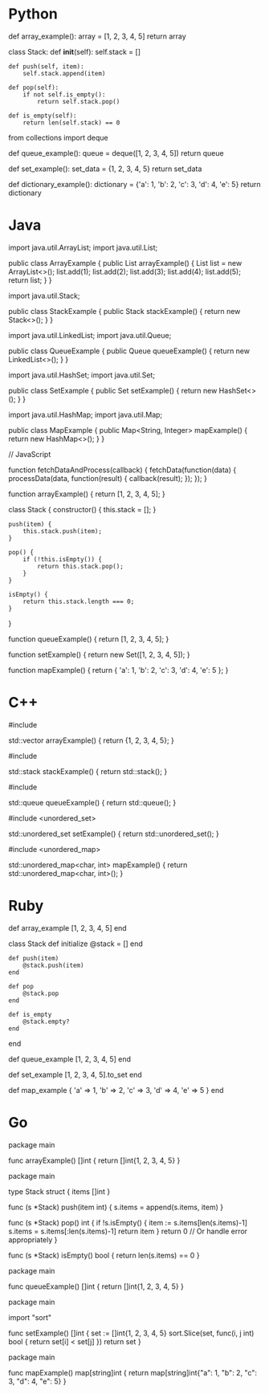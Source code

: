 # Python

def array_example():
    array = [1, 2, 3, 4, 5]
    return array

class Stack:
    def __init__(self):
        self.stack = []

    def push(self, item):
        self.stack.append(item)

    def pop(self):
        if not self.is_empty():
            return self.stack.pop()

    def is_empty(self):
        return len(self.stack) == 0

from collections import deque

def queue_example():
    queue = deque([1, 2, 3, 4, 5])
    return queue

def set_example():
    set_data = {1, 2, 3, 4, 5}
    return set_data

def dictionary_example():
    dictionary = {'a': 1, 'b': 2, 'c': 3, 'd': 4, 'e': 5}
    return dictionary

# Java

import java.util.ArrayList;
import java.util.List;

public class ArrayExample {
    public List<Integer> arrayExample() {
        List<Integer> list = new ArrayList<>();
        list.add(1);
        list.add(2);
        list.add(3);
        list.add(4);
        list.add(5);
        return list;
    }
}

import java.util.Stack;

public class StackExample {
    public Stack<Integer> stackExample() {
        return new Stack<>();
    }
}

import java.util.LinkedList;
import java.util.Queue;

public class QueueExample {
    public Queue<Integer> queueExample() {
        return new LinkedList<>();
    }
}

import java.util.HashSet;
import java.util.Set;

public class SetExample {
    public Set<Integer> setExample() {
        return new HashSet<>();
    }
}

import java.util.HashMap;
import java.util.Map;

public class MapExample {
    public Map<String, Integer> mapExample() {
        return new HashMap<>();
    }
}

// JavaScript

function fetchDataAndProcess(callback) {
    fetchData(function(data) {
        processData(data, function(result) {
            callback(result);
        });
    });
}

function arrayExample() {
    return [1, 2, 3, 4, 5];
}

class Stack {
    constructor() {
        this.stack = [];
    }

    push(item) {
        this.stack.push(item);
    }

    pop() {
        if (!this.isEmpty()) {
            return this.stack.pop();
        }
    }

    isEmpty() {
        return this.stack.length === 0;
    }
}

function queueExample() {
    return [1, 2, 3, 4, 5];
}

function setExample() {
    return new Set([1, 2, 3, 4, 5]);
}

function mapExample() {
    return { 'a': 1, 'b': 2, 'c': 3, 'd': 4, 'e': 5 };
}

# C++

#include <vector>

std::vector<int> arrayExample() {
    return {1, 2, 3, 4, 5};
}

#include <stack>

std::stack<int> stackExample() {
    return std::stack<int>();
}

#include <queue>

std::queue<int> queueExample() {
    return std::queue<int>();
}

#include <unordered_set>

std::unordered_set<int> setExample() {
    return std::unordered_set<int>();
}

#include <unordered_map>

std::unordered_map<char, int> mapExample() {
    return std::unordered_map<char, int>();
}

# Ruby

def array_example
    [1, 2, 3, 4, 5]
end

class Stack
    def initialize
        @stack = []
    end

    def push(item)
        @stack.push(item)
    end

    def pop
        @stack.pop
    end

    def is_empty
        @stack.empty?
    end
end

def queue_example
    [1, 2, 3, 4, 5]
end

def set_example
    [1, 2, 3, 4, 5].to_set
end

def map_example
    { 'a' => 1, 'b' => 2, 'c' => 3, 'd' => 4, 'e' => 5 }
end


# Go

package main

func arrayExample() []int {
	return []int{1, 2, 3, 4, 5}
}

package main

type Stack struct {
	items []int
}

func (s *Stack) push(item int) {
	s.items = append(s.items, item)
}

func (s *Stack) pop() int {
	if !s.isEmpty() {
		item := s.items[len(s.items)-1]
		s.items = s.items[:len(s.items)-1]
		return item
	}
	return 0 // Or handle error appropriately
}

func (s *Stack) isEmpty() bool {
	return len(s.items) == 0
}

package main

func queueExample() []int {
	return []int{1, 2, 3, 4, 5}
}

package main

import "sort"

func setExample() []int {
	set := []int{1, 2, 3, 4, 5}
	sort.Slice(set, func(i, j int) bool {
		return set[i] < set[j]
	})
	return set
}

package main

func mapExample() map[string]int {
	return map[string]int{"a": 1, "b": 2, "c": 3, "d": 4, "e": 5}
}